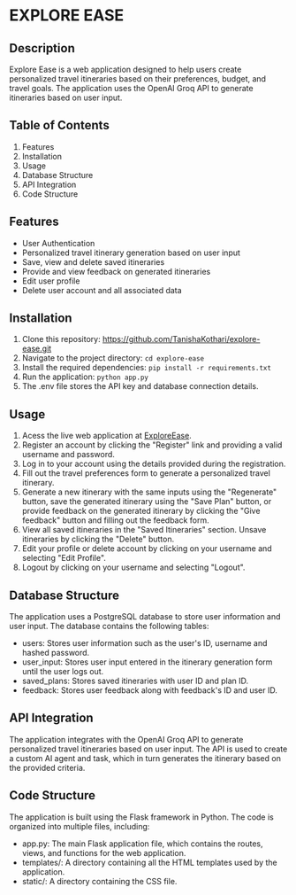 # EXPLORE EASE

## Description
Explore Ease is a web application designed to help users create personalized travel itineraries based on their preferences, budget, and travel goals. The application uses the OpenAI Groq API to generate itineraries based on user input.

## Table of Contents
1. Features
2. Installation
3. Usage
4. Database Structure
5. API Integration
6. Code Structure

## Features
- User Authentication
- Personalized travel itinerary generation based on user input
- Save, view and delete saved itineraries
- Provide and view feedback on generated itineraries
- Edit user profile
- Delete user account and all associated data

## Installation
1. Clone this repository: https://github.com/TanishaKothari/explore-ease.git
2. Navigate to the project directory: `cd explore-ease`
3. Install the required dependencies: `pip install -r requirements.txt`
4. Run the application: `python app.py`
5. The .env file stores the API key and database connection details.

## Usage
1. Acess the live web application at [ExploreEase](https://exploreease-w7ps.onrender.com/login).
2. Register an account by clicking the "Register" link and providing a valid username and password.
3. Log in to your account using the details provided during the registration.
4. Fill out the travel preferences form to generate a personalized travel itinerary.
5. Generate a new itinerary with the same inputs using the "Regenerate" button, save the generated itinerary using the "Save Plan" button, or provide feedback on the generated itinerary by clicking the "Give feedback" button and filling out the feedback form.
6. View all saved itineraries in the "Saved Itineraries" section. Unsave itineraries by clicking the "Delete" button.
7. Edit your profile or delete account by clicking on your username and selecting "Edit Profile".
8. Logout by clicking on your username and selecting "Logout".

## Database Structure
The application uses a PostgreSQL database to store user information and user input. The database contains the following tables:
- users: Stores user information such as the user's ID, username and hashed password.
- user_input: Stores user input entered in the itinerary generation form until the user logs out.
- saved_plans: Stores saved itineraries with user ID and plan ID.
- feedback: Stores user feedback along with feedback's ID and user ID.

## API Integration
The application integrates with the OpenAI Groq API to generate personalized travel itineraries based on user input. The API is used to create a custom AI agent and task, which in turn generates the itinerary based on the provided criteria.

## Code Structure
The application is built using the Flask framework in Python. The code is organized into multiple files, including:
- app.py: The main Flask application file, which contains the routes, views, and functions for the web application.
- templates/: A directory containing all the HTML templates used by the application.
- static/: A directory containing the CSS file.


